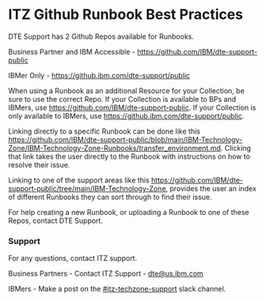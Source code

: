# ITZ Github Runbook Best Practices

DTE Support has 2 Github Repos available for Runbooks.

Business Partner and IBM Accessible - https://github.com/IBM/dte-support-public

IBMer Only - https://github.ibm.com/dte-support/public

When using a Runbook as an additional Resource for your Collection, be sure to use the correct Repo. If your Collection is available to BPs and IBMers, use https://github.com/IBM/dte-support-public. If your Collection is only available to IBMers, use https://github.ibm.com/dte-support/public.

Linking directly to a specific Runbook can be done like this https://github.com/IBM/dte-support-public/blob/main/IBM-Technology-Zone/IBM-Technology-Zone-Runbooks/transfer_environment.md. Clicking that link takes the user directly to the Runbook with instructions on how to resolve their issue.

Linking to one of the support areas like this https://github.com/IBM/dte-support-public/tree/main/IBM-Technology-Zone, provides the user an index of different Runbooks they can sort through to find their issue.

For help creating a new Runbook, or uploading a Runbook to one of these Repos, contact DTE Support.

### Support

For any questions, contact ITZ support.

Business Partners - Contact ITZ Support - dte@us.ibm.com

IBMers - Make a post on the [#itz-techzone-support](https://ibm-dte.slack.com/archives/C0124J683GW) slack channel.
